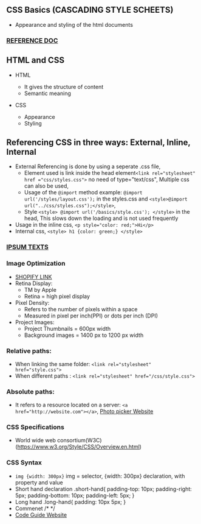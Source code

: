 ## CSS Basics (CASCADING STYLE SCHEETS)

- Appearance and styling of the html documents

### [REFERENCE DOC](https://developer.mozilla.org/en-US/docs/Web/CSS)

## HTML and CSS

- HTML
  - It gives the structure of content
  - Semantic meaning

- CSS
  - Appearance
  - Styling


## Referencing CSS in three ways: External, Inline, Internal

- External Referencing is done by using a seperate .css file, 
    - Element used is link inside the head element`<link rel="stylesheet" href ="css/styles.css">` no need of type="text/css", Multiple css can also be used, 
    - Usage of the `@import` method example: `@import url('/styles/layout.css');` in the styles.css and `<style>@import url("../css/styles.css");</style>`,
    - Style `<style> @import url('/basics/style.css'); </style>` in the head, This slows down the loading and is not used frequently
- Usage in the inline css, `<p style="color: red;">Hi</p>`
- Internal css, `<style> h1 {color: green;} </style>`


### [IPSUM TEXTS](https://meettheipsums.com/)

### Image Optimization

- [SHOPIFY LINK](https://www.shopify.in/blog/7412852-10-must-know-image-optimization-tips)
- Retina Display:
  - TM by Apple
  - Retina = high pixel display
- Pixel Density:
  - Refers to the number of pixels within a space
  - Measured in pixel per inch(PPI) or dots per inch (DPI)
- Project Images:
  - Project Thumbnails = 600px width
  - Background images = 1400 px to 1200 px width

### Relative paths:

- When linking the same folder: `<link rel="stylesheet" href="style.css">`
- When different paths : `<link rel="stylesheet" href="/css/style.css">`

### Absolute paths:

- It refers to a resource located on a server: `<a href="http://website.com"></a>`, [Photo picker Website](https://picsum.photos/)

### CSS Specifications

- World wide web consortium(W3C) (https://www.w3.org/Style/CSS/Overview.en.html)

### CSS Syntax

- `img {width: 300px}` img = selector, {width: 300px} declaration, with property and value
- Short hand declaration
      .short-hand{
        padding-top: 10px;
        padding-right: 5px;
        padding-bottom: 10px;
        padding-left: 5px;
      }
- Long hand
      .long-hand{
        padding: 10px 5px;
      }
- Commenet /* */
- [Code Guide Website](https://codeguide.co/)
